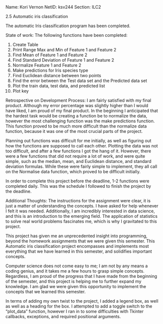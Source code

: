 Name: Kori Vernon
NetID: ksv244
Section: ILC2

2.5 Automatic iris classification

The automatic Iris classification program has been completed.

State of work:
The following functions have been completed:
1. Create Table
2. Print Range Max and Min of Feature 1 and Feature 2
3. Find Mean of Feature 1 and Feature 2
4. Find Standard Deviation of Feature 1 and Feature 2
5. Normalize Feature 1 and Feature 2
6. Make predictions for Iris species type
7. Find Euclidean distance between two points
8. Find the error between the Test data set and the Predicted data set
9. Plot the train data, test data, and predicted list
10. Plot key

Retrospective on Development Process:
I am fairly satisfied with my final product. Although my error percentage was slightly higher than I would have liked, I am proud of my final product. In the beginning I anticipated that the hardest task would be creating a function be to normalize the data, however the most challenging function was the make predictions function. This function proved to be much more difficult than the normalize data function, because it was one of the most crucial parts of the project. 

Planning out functions was difficult for me initially, as well as figuring out how the functions are supposed to call each other. Plotting the data was not too difficult, and after a few functions I got the hang of it. However, there were a few functions that did not require a lot of work, and were quite simple, such as the median, mean, and Euclidean distance, and standard deviation formulas. While these were fairly simple to implement, they all call on the Normalise data function, which proved to be difficult initially.

In order to complete this project before the deadline, 1-2 functions were completed daily. This was the schedule I followed to finish the project by the deadline.

Additional Thoughts:
The instructions for the assignment were clear, it is just a matter of understanding the concepts. I have asked for help whenever I felt it was needed. Additionally, I am incredibly interested in data science, and this is an introduction to the emerging field. The application of statistics to solve real world problems fascinates me, which is why I gravitated to this project.

This project has given me an unprecedented insight into programming, beyond the homework assignments that we were given this semester. This Automatic iris classification project encompasses and implements most everything that we have learned in this semester, and solidifies important concepts.  

Computer science does not come easy to me; I am not by any means a coding genius, and it takes me a few hours to grasp simple concepts. Regardless, I am proud of the progress that I have made from the beginning of the semester, and this project is helping me to further expand my knowledge. I am glad we were given this opportunity to implement the concepts that we learned this semester.

In terms of adding my own twist to the project, I added a legend box, as well as well as a heading for the box. I attempted to add a toggle switch to the “plot_data” function, however I ran in to some difficulties with Tkinter callbacks, exceptions, and required positional arguments.
